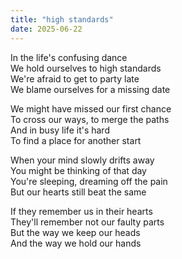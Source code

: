 ```yaml
---
title: "high standards"
date: 2025-06-22
---
```


In the life's confusing dance  
We hold ourselves to high standards  
We're afraid to get to party late  
We blame ourselves for a missing date  

We might have missed our first chance  
To cross our ways, to merge the paths  
And in busy life it's hard  
To find a place for another start  

When your mind slowly drifts away  
You might be thinking of that day  
You're sleeping, dreaming off the pain  
But our hearts still beat the same  

If they remember us in their hearts  
They'll remember not our faulty parts  
But the way we keep our heads  
And the way we hold our hands  
